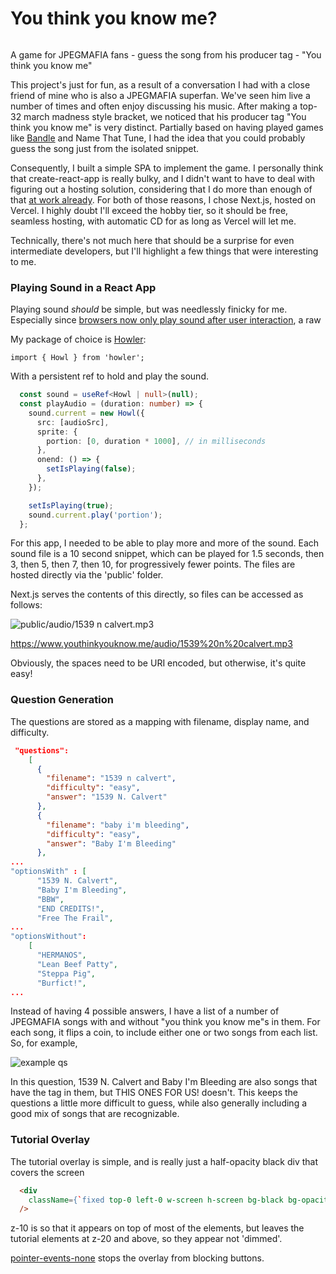 # You think  you know me?

![]()

A game for JPEGMAFIA fans - guess the song from his producer tag - "You think you know me" 



This project's just for fun, as a result of a conversation I had with a close friend of mine who is also a JPEGMAFIA superfan. We've seen him live a number of times and often enjoy discussing his music. After making a top-32 march madness style bracket, we noticed that his producer tag "You think you know me" is very distinct. Partially based on having played games like [Bandle](https://bandle.app/) and Name That Tune, I had the idea that you could probably guess the song just from the isolated snippet.

Consequently, I built a simple SPA to implement the game. I personally think that create-react-app is really bulky, and I didn't want to have to deal with figuring out a hosting solution, considering that I do more than enough of that [at work already](). For both of those reasons, I chose Next.js, hosted on Vercel. I highly doubt I'll exceed the hobby tier, so it should be free, seamless hosting, with automatic CD for as long as Vercel will let me.

Technically, there's not much here that should be a surprise for even intermediate developers, but I'll highlight a few things that were interesting to me.



### Playing Sound in a React App

Playing sound *should* be simple, but was needlessly finicky for me. Especially since [browsers now only play sound after user interaction](https://developer.chrome.com/blog/autoplay/#webaudio), a raw <audio> element is less reliable than ever. Here's what I ended up with.

My package of choice is [Howler](https://www.npmjs.com/package/howler):

`import { Howl } from 'howler';`

With a persistent ref to hold and play the sound.

```ts
  const sound = useRef<Howl | null>(null);
  const playAudio = (duration: number) => {
    sound.current = new Howl({
      src: [audioSrc],
      sprite: {
        portion: [0, duration * 1000], // in milliseconds
      },
      onend: () => {
        setIsPlaying(false);
      },
    });

    setIsPlaying(true);
    sound.current.play('portion');
  };
```

For this app, I needed to be able to play more and more of the sound. Each sound file is a 10 second snippet, which can be played for 1.5 seconds, then 3, then 5, then 7, then 10, for progressively fewer points. The files are hosted directly via the 'public' folder.

Next.js serves the contents of this directly, so files can be accessed as follows:

![public/audio/1539 n calvert.mp3](https://i.gyazo.com/3dff43ad9d82bb20ae181cb14f021927.png)

https://www.youthinkyouknow.me/audio/1539%20n%20calvert.mp3

Obviously, the spaces need to be URI encoded, but otherwise, it's quite easy!

### Question Generation

The questions are stored as a mapping with filename, display name, and difficulty. 

```json
 "questions": 
    [
      {
        "filename": "1539 n calvert",
        "difficulty": "easy",
        "answer": "1539 N. Calvert"
      },
      {
        "filename": "baby i'm bleeding",
        "difficulty": "easy",
        "answer": "Baby I'm Bleeding"
      },
...
"optionsWith" : [
      "1539 N. Calvert",
      "Baby I'm Bleeding",
      "BBW",
      "END CREDITS!",
      "Free The Frail",
...
"optionsWithout":
    [
      "HERMANOS",
      "Lean Beef Patty",
      "Steppa Pig",
      "Burfict!",
...
```

Instead of having 4 possible answers, I have a list of a number of JPEGMAFIA songs with and without "you think you know me"s in them. For each song, it flips a coin, to include either one or two songs from each list. So, for example,

![example qs](https://i.gyazo.com/cf7dab6be6ac414dc4b404c5b061a9ca.png)

In this question, 1539 N. Calvert and Baby I'm Bleeding are also songs that have the tag in them, but THIS ONES FOR US! doesn't. This keeps the questions a little more difficult to guess, while also generally including a good mix of songs that are recognizable. 

### Tutorial Overlay

The tutorial overlay is simple, and is really just a half-opacity black div that covers the screen

```html
  <div 
    className={`fixed top-0 left-0 w-screen h-screen bg-black bg-opacity-50 ${showTutorial ? 'animate-fade-in' : 'hidden'} z-10 pointer-events-none`}
  />
```

z-10 is so that it appears on top of most of the elements, but leaves the tutorial elements at z-20 and above, so they appear not 'dimmed'.

[pointer-events-none](https://developer.mozilla.org/en-US/docs/Web/CSS/pointer-events) stops the overlay from blocking buttons.